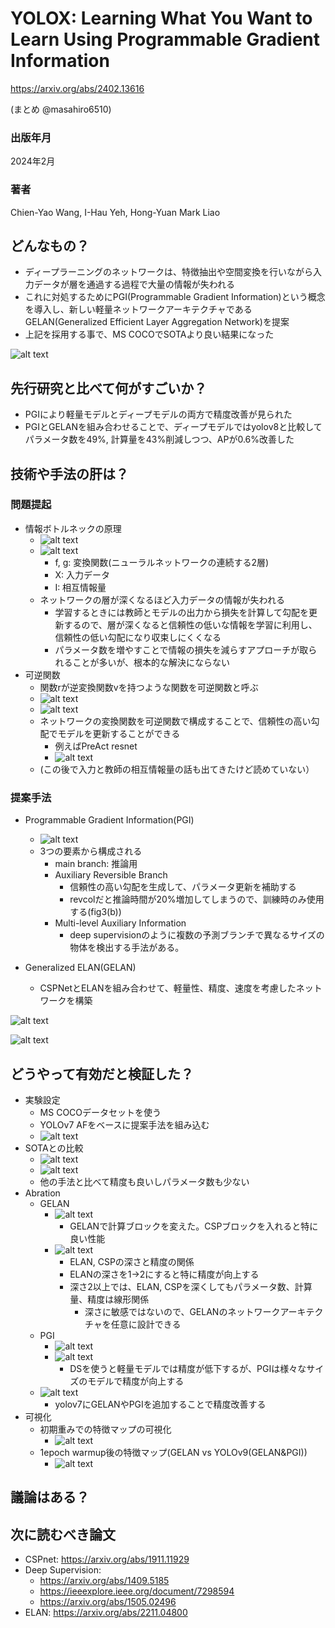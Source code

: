 # YOLOX: Learning What You Want to Learn Using Programmable Gradient Information

https://arxiv.org/abs/2402.13616

(まとめ @masahiro6510)

### 出版年月
2024年2月

### 著者
Chien-Yao Wang, I-Hau Yeh, Hong-Yuan Mark Liao

## どんなもの？
- ディープラーニングのネットワークは、特徴抽出や空間変換を行いながら入力データが層を通過する過程で大量の情報が失われる
- これに対処するためにPGI(Programmable Gradient Information)という概念を導入し、新しい軽量ネットワークアーキテクチャであるGELAN(Generalized Efficient Layer Aggregation Network)を提案
- 上記を採用する事で、MS COCOでSOTAより良い結果になった

![alt text](yolov9/image-2.png)

## 先行研究と比べて何がすごいか？
- PGIにより軽量モデルとディープモデルの両方で精度改善が見られた
- PGIとGELANを組み合わせることで、ディープモデルではyolov8と比較してパラメータ数を49%, 計算量を43%削減しつつ、APが0.6%改善した

## 技術や手法の肝は？
### 問題提起
- 情報ボトルネックの原理
    - ![alt text](yolov9/image.png)
    - ![alt text](yolov9/image-4.png)
        - f, g: 変換関数(ニューラルネットワークの連続する2層)
        - X: 入力データ
        - I: 相互情報量
    - ネットワークの層が深くなるほど入力データの情報が失われる
        - 学習するときには教師とモデルの出力から損失を計算して勾配を更新するので、層が深くなると信頼性の低いな情報を学習に利用し、信頼性の低い勾配になり収束しにくくなる
        - パラメータ数を増やすことで情報の損失を減らすアプローチが取られることが多いが、根本的な解決にならない
- 可逆関数
    - 関数rが逆変換関数vを持つような関数を可逆関数と呼ぶ
    - ![alt text](yolov9/image-5.png)
    - ![alt text](yolov9/image-6.png)
    - ネットワークの変換関数を可逆関数で構成することで、信頼性の高い勾配でモデルを更新することができる
        - 例えばPreAct resnet
        - ![alt text](yolov9/image-7.png)
    - (この後で入力と教師の相互情報量の話も出てきたけど読めていない）

### 提案手法
- Programmable Gradient Information(PGI)
    - ![alt text](yolov9/image-3.png)
    - 3つの要素から構成される
        - main branch: 推論用
        - Auxiliary Reversible Branch
            - 信頼性の高い勾配を生成して、パラメータ更新を補助する
            - revcolだと推論時間が20%増加してしまうので、訓練時のみ使用する(fig3(b))
        - Multi-level Auxiliary Information
            - deep supervisionのように複数の予測ブランチで異なるサイズの物体を検出する手法がある。

- Generalized ELAN(GELAN)
    - CSPNetとELANを組み合わせて、軽量性、精度、速度を考慮したネットワークを構築

![alt text](yolov9/image-8.png)

![alt text](yolov9/image-18.png)

## どうやって有効だと検証した？
- 実験設定
    - MS COCOデータセットを使う
    - YOLOv7 AFをベースに提案手法を組み込む
    - ![alt text](yolov9/image-19.png)
- SOTAとの比較
    - ![alt text](yolov9/image-9.png)
    - ![alt text](yolov9/image-10.png)
    - 他の手法と比べて精度も良いしパラメータ数も少ない
- Abration
    - GELAN
        - ![alt text](yolov9/image-16.png)
            - GELANで計算ブロックを変えた。CSPブロックを入れると特に良い性能
        - ![alt text](yolov9/image-17.png)
            - ELAN, CSPの深さと精度の関係
            - ELANの深さを1→2にすると特に精度が向上する
            - 深さ2以上では、ELAN, CSPを深くしてもパラメータ数、計算量、精度は線形関係
                - 深さに敏感ではないので、GELANのネットワークアーキテクチャを任意に設計できる
    - PGI
        - ![alt text](yolov9/image-15.png)
        - ![alt text](yolov9/image-13.png)
            - DSを使うと軽量モデルでは精度が低下するが、PGIは様々なサイズのモデルで精度が向上する
    - ![alt text](yolov9/image-14.png)
        - yolov7にGELANやPGIを追加することで精度改善する
- 可視化
    - 初期重みでの特徴マップの可視化
        - ![alt text](yolov9/image-12.png)
    - 1epoch warmup後の特徴マップ(GELAN vs YOLOv9(GELAN&PGI))
        - ![alt text](yolov9/image-11.png)


## 議論はある？

## 次に読むべき論文
- CSPnet: https://arxiv.org/abs/1911.11929
- Deep Supervision:
    - https://arxiv.org/abs/1409.5185
    - https://ieeexplore.ieee.org/document/7298594
    - https://arxiv.org/abs/1505.02496
- ELAN: https://arxiv.org/abs/2211.04800
